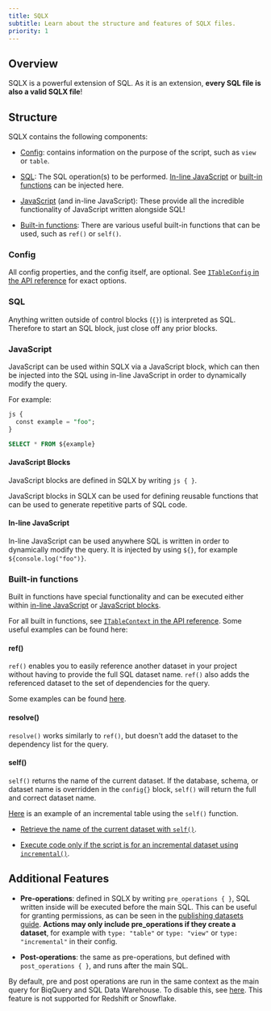 ```yaml
---
title: SQLX
subtitle: Learn about the structure and features of SQLX files.
priority: 1
---
```


## Overview

SQLX is a powerful extension of SQL. As it is an extension, **every SQL file is also a valid SQLX file**!

## Structure

SQLX contains the following components:

- [Config](#config): contains information on the purpose of the script, such as `view` or `table`.

- [SQL](#sql): The SQL operation(s) to be performed. [In-line JavaScript](#in-line-javascript) or [built-in functions](#built-in-functions) can be injected here.

- [JavaScript](#javascript) (and in-line JavaScript): These provide all the incredible functionality of JavaScript written alongside SQL!

- [Built-in functions](#built-in-functions): There are various useful built-in functions that can be used, such as `ref()` or `self()`.

### Config

All config properties, and the config itself, are optional. See [`ITableConfig` in the API reference](/reference#ITableConfig) for exact options.

### SQL

Anything written outside of control blocks (`{}`) is interpreted as SQL. Therefore to start an SQL block, just close off any prior blocks.

### JavaScript

JavaScript can be used within SQLX via a JavaScript block, which can then be injected into the SQL using in-line JavaScript in order to dynamically modify the query.

For example:

```SQL
js {
  const example = "foo";
}

SELECT * FROM ${example}
```

#### JavaScript Blocks

JavaScript blocks are defined in SQLX by writing `js { }`.

JavaScript blocks in SQLX can be used for defining reusable functions that can be used to generate repetitive parts of SQL code.

#### In-line JavaScript

In-line JavaScript can be used anywhere SQL is written in order to dynamically modify the query. It is injected by using `${}`, for example `${console.log("foo")}`.

### Built-in functions

Built in functions have special functionality and can be executed either within [in-line JavaScript](#in-line-javascript) or [JavaScript blocks](#javascript-blocks).

For all built in functions, see [`ITableContext` in the API reference](/reference#ITableContext). Some useful examples can be found here:

#### ref()

`ref()` enables you to easily reference another dataset in your project without having to provide the full SQL dataset name. `ref()` also adds the referenced dataset to the set of dependencies for the query.

Some examples can be found [here](datasets#referencing-other-datasets).

#### resolve()

`resolve()` works similarly to `ref()`, but doesn't add the dataset to the dependency list for the query.

#### self()

`self()` returns the name of the current dataset. If the database, schema, or dataset name is overridden in the `config{}` block, `self()` will return the full and correct dataset name.

[Here](incremental-datasets/#a-simple-example) is an example of an incremental table using the `self()` function.

- [Retrieve the name of the current dataset with `self()`](incremental-datasets#a-simple-example).

- [Execute code only if the script is for an incremental dataset using `incremental()`](incremental-datasets#conditional-code-if-incremental).

## Additional Features

- **Pre-operations**: defined in SQLX by writing `pre_operations { }`, SQL written inside will be executed before the main SQL. This can be useful for granting permissions, as can be seen in the [publishing datasets guide](datasets#example-granting-dataset-access-with-post_operations). **Actions may only include pre_operations if they create a dataset**, for example with `type: "table"` or `type: "view"` or `type: "incremental"` in their config.

- **Post-operations**: the same as pre-operations, but defined with `post_operations { }`, and runs after the main SQL.

<div className="bp3-callout bp3-icon-info-sign" markdown="1">
  By default, pre and post operations are run in the same context as the main query for BiqQuery and SQL Data Warehouse. To disable this, see <a href="./datasets">here</a>. This feature is not supported for Redshift or Snowflake.
</div>
